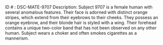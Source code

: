 ID # : DSC-MATE-9707
Description: Subject 9707 is a female human with several anomalous features. Their face is adorned with distinct orange stripes, which extend from their eyebrows to their cheeks. They possess an orange eyebrow, and their blonde hair is styled with a wing. Their forehead contains a unique two-color band that has not been observed on any other human. Subject wears a choker and often smokes cigarettes as a mannerism.